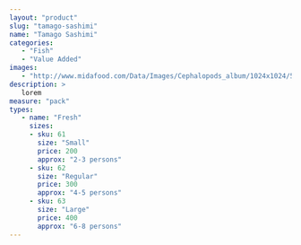 ```yaml
---
layout: "product"
slug: "tamago-sashimi"
name: "Tamago Sashimi"
categories:
   - "Fish"
   - "Value Added"
images:
   - "http://www.midafood.com/Data/Images/Cephalopods_album/1024x1024/54acdb77e60ec196.jpg"
description: >
   lorem
measure: "pack"
types: 
   - name: "Fresh"
     sizes: 
     - sku: 61
       size: "Small"
       price: 200
       approx: "2-3 persons"
     - sku: 62
       size: "Regular"
       price: 300
       approx: "4-5 persons"
     - sku: 63
       size: "Large"
       price: 400
       approx: "6-8 persons"
---
```

